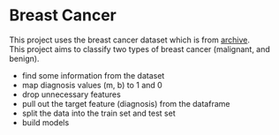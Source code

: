 # Breast Cancer

This project uses the breast cancer dataset which is from [archive](https://goo.gl/U2Uwz2).<br>
This project aims to classify two types of breast cancer (malignant, and benign).
- find some information from the dataset
- map diagnosis values (m, b) to 1 and 0
- drop unnecessary  features
- pull out the target feature (diagnosis) from the dataframe
- split the data into the train set and test set
- build models
